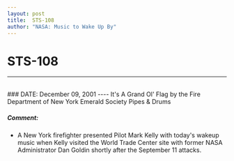 ```yaml
---
layout: post
title:  STS-108
author: "NASA: Music to Wake Up By"
---
```


# STS-108
----
<br/>
### DATE: December 09, 2001
----
It's A Grand Ol' Flag by the Fire Department of New York Emerald Society Pipes & Drums

##### Comment:
* A New York firefighter presented Pilot Mark Kelly with today's  wakeup music when Kelly visited the World Trade Center site with former NASA Administrator Dan Goldin shortly after the September 11 attacks.
